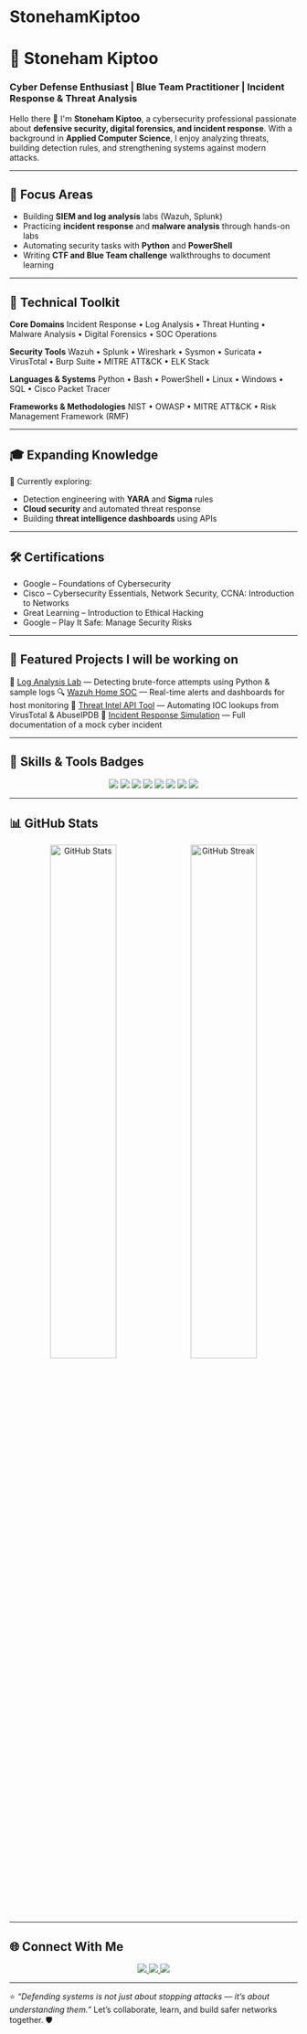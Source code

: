 # StonehamKiptoo
# 🧠 Stoneham Kiptoo

### Cyber Defense Enthusiast | Blue Team Practitioner | Incident Response & Threat Analysis

Hello there 👋
I'm **Stoneham Kiptoo**, a cybersecurity professional passionate about **defensive security, digital forensics, and incident response**.
With a background in **Applied Computer Science**, I enjoy analyzing threats, building detection rules, and strengthening systems against modern attacks.

---

## 🚀 Focus Areas

* Building **SIEM and log analysis** labs (Wazuh, Splunk)
* Practicing **incident response** and **malware analysis** through hands-on labs
* Automating security tasks with **Python** and **PowerShell**
* Writing **CTF and Blue Team challenge** walkthroughs to document learning

---

## 🧩 Technical Toolkit

**Core Domains**
Incident Response • Log Analysis • Threat Hunting • Malware Analysis • Digital Forensics • SOC Operations

**Security Tools**
Wazuh • Splunk • Wireshark • Sysmon • Suricata • VirusTotal • Burp Suite • MITRE ATT&CK • ELK Stack

**Languages & Systems**
Python • Bash • PowerShell • Linux • Windows • SQL • Cisco Packet Tracer

**Frameworks & Methodologies**
NIST • OWASP • MITRE ATT&CK • Risk Management Framework (RMF)

---

## 🎓 Expanding Knowledge

🎯 Currently exploring:

* Detection engineering with **YARA** and **Sigma** rules
* **Cloud security** and automated threat response
* Building **threat intelligence dashboards** using APIs

---

## 🛠️ Certifications

* Google – Foundations of Cybersecurity
* Cisco – Cybersecurity Essentials, Network Security, CCNA: Introduction to Networks
* Great Learning – Introduction to Ethical Hacking
* Google – Play It Safe: Manage Security Risks

---

## 📂 Featured Projects I will be working on

💾 [Log Analysis Lab](#) — Detecting brute-force attempts using Python & sample logs
🔍 [Wazuh Home SOC](#) — Real-time alerts and dashboards for host monitoring
🧠 [Threat Intel API Tool](#) — Automating IOC lookups from VirusTotal & AbuseIPDB
🧾 [Incident Response Simulation](#) — Full documentation of a mock cyber incident

---

## 🧰 Skills & Tools Badges

<p align="center">
  <img src="https://img.shields.io/badge/Linux-000000?style=for-the-badge&logo=linux&logoColor=white"/>
  <img src="https://img.shields.io/badge/Windows-0078D6?style=for-the-badge&logo=windows&logoColor=white"/>
  <img src="https://img.shields.io/badge/Python-3776AB?style=for-the-badge&logo=python&logoColor=white"/>
  <img src="https://img.shields.io/badge/PowerShell-5391FE?style=for-the-badge&logo=powershell&logoColor=white"/>
  <img src="https://img.shields.io/badge/Splunk-000000?style=for-the-badge&logo=splunk&logoColor=white"/>
  <img src="https://img.shields.io/badge/Wazuh-005C99?style=for-the-badge&logoColor=white"/>
  <img src="https://img.shields.io/badge/Wireshark-1679A7?style=for-the-badge&logo=wireshark&logoColor=white"/>
  <img src="https://img.shields.io/badge/ELK%20Stack-005571?style=for-the-badge&logo=elasticstack&logoColor=white"/>
</p>

---

## 📊 GitHub Stats

<p align="center">
  <img src="https://github-readme-stats.vercel.app/api?username=21Stonney&show_icons=true&theme=tokyonight" alt="GitHub Stats" width="48%"/>
  <img src="https://github-readme-streak-stats.herokuapp.com/?user=21Stonney&theme=tokyonight" alt="GitHub Streak" width="48%"/>
</p>

---

## 🌐 Connect With Me

<p align="center">
  <a href="https://linkedin.com/in/stonehamkiptoo">
    <img src="https://img.shields.io/badge/LinkedIn-0077B5?style=for-the-badge&logo=linkedin&logoColor=white"/>
  </a>
  <a href="mailto:stonneylimo@gmail.com">
    <img src="https://img.shields.io/badge/Email-D14836?style=for-the-badge&logo=gmail&logoColor=white"/>
  </a>
  <a href="https://blueteamlabs.online/public/user/4f505796b7390a8742594e">
    <img src="https://img.shields.io/badge/BlueTeamLabs-1E90FF?style=for-the-badge&logo=securityscorecard&logoColor=white"/>
  </a>
</p>

---

⭐ *“Defending systems is not just about stopping attacks — it’s about understanding them.”*
Let’s collaborate, learn, and build safer networks together. 🛡️

